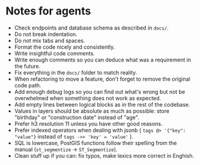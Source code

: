 # Notes for agents

- Check endpoints and database schema as described in `docs/`.
- Do not break indentation.
- Do not mix tabs and spaces.
- Format the code nicely and consistently.
- Write insightful code comments.
- Write enough comments so you can deduce what was a requirement in the future.
- Fix everything in the `docs/` folder to match reality.
- When refactoring to move a feature, don't forget to remove the original code path.
- Add enough debug logs so you can find out what's wrong but not be overwhelmed when something does not work as expected.
- Add empty lines between logical blocks as in the rest of the codebase.
- Values in layers should be absolute as much as possible: store "birthday" or "construction date" instead of "age".
- Prefer h3 resolution 11 unless you have other good reasons.
- Prefer indexed operators when dealing with jsonb ( `tags @> '{"key": "value"}` instead of `tags ->> 'key' = 'value'` ).
- SQL is lowercase, PostGIS functions follow their spelling from the manual (`st_segmentize` -> `ST_Segmentize`).
- Clean stuff up if you can: fix typos, make lexics more correct in Enghish.
